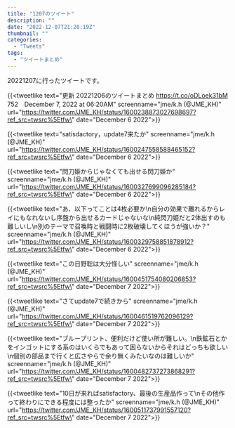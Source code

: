 ```yaml
---
title: "1207のツイート"
description: ""
date: "2022-12-07T21:20:19Z"
thumbnail: ""
categories:
  - "Tweets"
tags:
  - "ツイートまとめ"
---
```

20221207に行ったツイートです。
<!--more-->
{{<tweetlike text=\"更新 20221206のツイートまとめ https://t.co/oDLoek31bM 752　December 7, 2022 at 06:20AM\" screenname=\"jme/k.h (@JME_KH)\" url=\"https://twitter.com/JME_KH/status/1600238873027698697?ref_src=twsrc%5Etfw\" date=\"December 6 2022\">}}

{{<tweetlike text=\"satisdactory，update7来たか\" screenname=\"jme/k.h (@JME_KH)\" url=\"https://twitter.com/JME_KH/status/1600247558588465152?ref_src=twsrc%5Etfw\" date=\"December 6 2022\">}}

{{<tweetlike text=\"閃刀姫からじゃなくても出せる閃刀姫か\" screenname=\"jme/k.h (@JME_KH)\" url=\"https://twitter.com/JME_KH/status/1600327699096285184?ref_src=twsrc%5Etfw\" date=\"December 6 2022\">}}

{{<tweetlike text=\"あ、以下ってことは4枚必要か\n自分の効果で離れるからレイにもなれないし序盤から出せるカードじゃないな\n純閃刀姫だと2体出すのも難しいし\n別のテーマで召喚時と戦闘時に2枚破壊してくほうが強いか？\" screenname=\"jme/k.h (@JME_KH)\" url=\"https://twitter.com/JME_KH/status/1600329758851878912?ref_src=twsrc%5Etfw\" date=\"December 6 2022\">}}

{{<tweetlike text=\"この日野聡は大分怪しい\" screenname=\"jme/k.h (@JME_KH)\" url=\"https://twitter.com/JME_KH/status/1600451754080206853?ref_src=twsrc%5Etfw\" date=\"December 7 2022\">}}

{{<tweetlike text=\"さてupdate7で続きから\" screenname=\"jme/k.h (@JME_KH)\" url=\"https://twitter.com/JME_KH/status/1600461519762096129?ref_src=twsrc%5Etfw\" date=\"December 7 2022\">}}

{{<tweetlike text=\"ブループリント、便利だけど使い所が難しい。\n鉄鉱石とかをインゴットにする系のはいくらでもあって困らないからそれはどっちも欲しい\n個別の部品まで行くと広さやらで余り無くみたいなのは難しいか\" screenname=\"jme/k.h (@JME_KH)\" url=\"https://twitter.com/JME_KH/status/1600482737273868291?ref_src=twsrc%5Etfw\" date=\"December 7 2022\">}}

{{<tweetlike text=\"10日が来ればsatisfactory、最後の生産品作って\nその他作って終わりにできる程度には整ったか\" screenname=\"jme/k.h (@JME_KH)\" url=\"https://twitter.com/JME_KH/status/1600511737991557120?ref_src=twsrc%5Etfw\" date=\"December 7 2022\">}}

